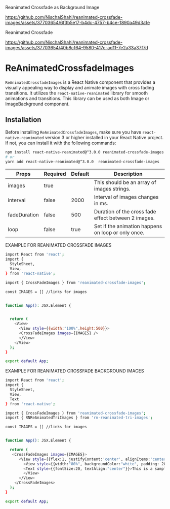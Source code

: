 
Reanimated Crossfade as Background Image


https://github.com/NischalShahi/reanimated-crossfade-images/assets/37703654/6f3b5e17-b4dc-4757-b4ce-1890a49d3a1e



Reanimated Crossfade 


https://github.com/NischalShahi/reanimated-crossfade-images/assets/37703654/40b8cf64-9580-417c-ad11-7e2a33a37f7d



# ReAnimatedCrossfadeImages

`ReAnimatedCrossfadeImages` is a React Native component that provides a visually appealing way to display and animate images with cross fading transitions. It utilizes the `react-native-reanimated` library for smooth animations and transitions. This library can be used as both Image or ImageBackground component.

## Installation

Before installing `ReAnimatedCrossfadeImages`, make sure you have `react-native-reanimated` version 3 or higher installed in your React Native project. If not, you can install it with the following commands:

```bash
npm install react-native-reanimated@^3.0.0 reanimated-crossfade-images
# or
yarn add react-native-reanimated@^3.0.0  reanimated-crossfade-images

```

| Props        | Required | Default | Description                                         |
| ------------ | -------- | ------- | --------------------------------------------------- |
| images       | true     |         | This should be an array of images strings.          |
| interval     | false    | 2000    | Interval of images changes in ms.                   |
| fadeDuration | false    | 500     | Duration of the cross fade effect between 2 images. |
| loop         | false    | true    | Set if the animation happens on loop or only once.  |





EXAMPLE FOR REANIMATED CROSSFADE IMAGES
```bash
import React from 'react';
import {
  StyleSheet,
  View,
} from 'react-native';

import { CrossFadeImages } from 'reanimated-crossfade-images';

const IMAGES = [] //links for images


function App(): JSX.Element {


  return (
    <View>
      <View style={{width:"100%",height:500}}>
      <CrossFadeImages images={IMAGES} />
      </View>
    </View>
  );
}

export default App;


```


EXAMPLE FOR REANIMATED CROSSFADE BACKGROUND IMAGES
```bash
import React from 'react';
import {
  StyleSheet,
  View,
  Text
} from 'react-native';

import { CrossFadeImages } from 'reanimated-crossfade-images';
import { RNReAnimatedTriImages } from 'rn-reanimated-tri-images';

const IMAGES = [] //links for images


function App(): JSX.Element {

  return (
   <CrossFadeImages images={IMAGES}>
      <View style={{flex:1, justifyContent:'center', alignItems:'center' }}>
        <View style={{width:"80%", backgroundColor:"white", padding: 20}}>
        <Text style={{fontSize:20, textAlign:"center"}}>This is a sample text above the fading background image</Text>
        </View>
      </View>
    </CrossFadeImages> 
  );
}

export default App;


```
